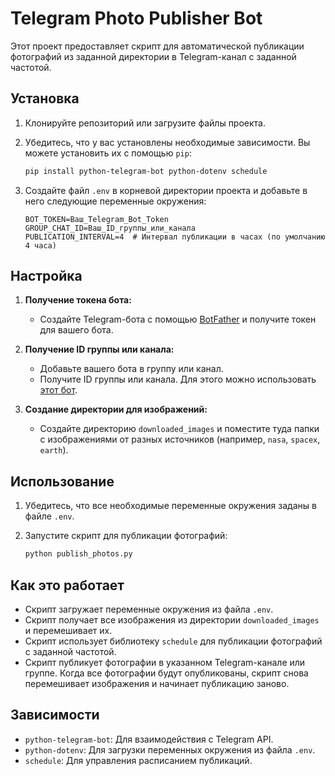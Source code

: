 # Telegram Photo Publisher Bot

Этот проект предоставляет скрипт для автоматической публикации фотографий из заданной директории в Telegram-канал с заданной частотой.

## Установка

1. Клонируйте репозиторий или загрузите файлы проекта.

2. Убедитесь, что у вас установлены необходимые зависимости. Вы можете установить их с помощью `pip`:

    ```sh
    pip install python-telegram-bot python-dotenv schedule
    ```

3. Создайте файл `.env` в корневой директории проекта и добавьте в него следующие переменные окружения:

    ```env
    BOT_TOKEN=Ваш_Telegram_Bot_Token
    GROUP_CHAT_ID=Ваш_ID_группы_или_канала
    PUBLICATION_INTERVAL=4  # Интервал публикации в часах (по умолчанию 4 часа)
    ```

## Настройка

1. **Получение токена бота:**
    - Создайте Telegram-бота с помощью [BotFather](https://core.telegram.org/bots#botfather) и получите токен для вашего бота.

2. **Получение ID группы или канала:**
    - Добавьте вашего бота в группу или канал.
    - Получите ID группы или канала. Для этого можно использовать [этот бот](https://t.me/get_id_bot).

3. **Создание директории для изображений:**
    - Создайте директорию `downloaded_images` и поместите туда папки с изображениями от разных источников (например, `nasa`, `spacex`, `earth`).

## Использование

1. Убедитесь, что все необходимые переменные окружения заданы в файле `.env`.

2. Запустите скрипт для публикации фотографий:

    ```sh
    python publish_photos.py
    ```

## Как это работает

- Скрипт загружает переменные окружения из файла `.env`.
- Скрипт получает все изображения из директории `downloaded_images` и перемешивает их.
- Скрипт использует библиотеку `schedule` для публикации фотографий с заданной частотой.
- Скрипт публикует фотографии в указанном Telegram-канале или группе. Когда все фотографии будут опубликованы, скрипт снова перемешивает изображения и начинает публикацию заново.

## Зависимости

- `python-telegram-bot`: Для взаимодействия с Telegram API.
- `python-dotenv`: Для загрузки переменных окружения из файла `.env`.
- `schedule`: Для управления расписанием публикаций.

